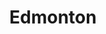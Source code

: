 ---
title: Edmonton
crosslinks:
- canada
- PersonalFinanceCanada
- Calgary
- metacanada
- pics
- weedstocks
- legaladvice
- canadients
- EdmontonOilers
- livven
- videos
- WTF
- toronto
- edmontonents
- CanadianMOMs
- UnexpectedDS9
- Roadcam
- xkcd
- stopdrinking
- Tinder
---